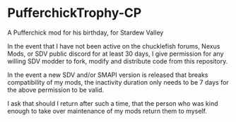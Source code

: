 # PufferchickTrophy-CP
A Pufferchick mod for his birthday, for Stardew Valley

In the event that I have not been active on the chucklefish forums, Nexus Mods, or SDV public discord for at least 30 days, I give permission for any willing SDV modder to fork, modify and distribute code from this repository.

In the event a new SDV and/or SMAPI version is released that breaks compatibility of my mods, the inactivity duration only needs to be 7 days for the above permission to be valid.

I ask that should I return after such a time, that the person who was kind enough to take over maintenance of my mods return them to myself.
